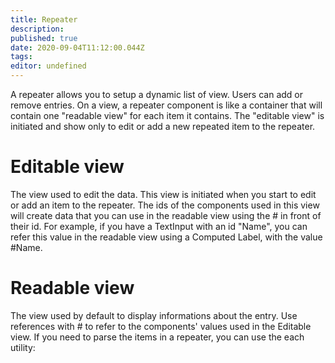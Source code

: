 ```yaml
---
title: Repeater
description: 
published: true
date: 2020-09-04T11:12:00.044Z
tags: 
editor: undefined
---
```


A repeater allows you to setup a dynamic list of view. Users can add or remove entries. On a view, a repeater component is like a container that will contain one "readable view" for each item it contains. The "editable view" is initiated and show only to edit or add a new repeated item to the repeater.

# Editable view
The view used to edit the data. This view is initiated when you start to edit or add an item to the repeater. The ids of the components used in this view will create data that you can use in the readable view using the # in front of their id. For example, if you have a TextInput with an id "Name", you can refer this value in the readable view using a Computed Label, with the value #Name.

# Readable view
The view used by default to display informations about the entry. Use references with # to refer to the components' values used in the Editable view. If you need to parse the items in a repeater, you can use the each utility:

